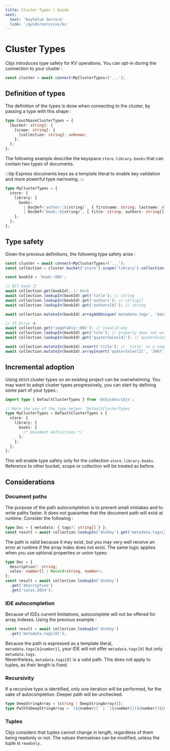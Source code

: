 ```yaml
---
title: Cluster Types | Guide
next:
  text: 'KeyValue Service'
  link: '/guide/services/kv'
---
```


# Cluster Types

Cbjs introduces type safety for KV operations. You can opt-in during the connection to your cluster :

```ts
const cluster = await connect<MyClusterTypes>('...');
```

## Definition of types

The definition of the types is done when connecting to the cluster, by passing a type with this shape :

```ts
type CouchbaseClusterTypes = {
  [bucket: string]: {
    [scope: string]: {
      [collection: string]: unknown;
    };
  };
};
```

The following example describe the keyspace `store.library.books` that can contain two types of documents.

:::tip
Express documents keys as a template literal to enable key validation and more powerful type narrowing.
:::

```ts
type MyClusterTypes = {
  store: {
    library: {
      books:
        | DocDef<`author::${string}`, { firstname: string; lastname: string; }>
        | DocDef<`book::${string}`, { title: string; authors: string[]; }>;
    };
  };
};
```

## Type safety

Given the previous definitions, the following type safety arise :

```ts
const cluster = await connect<MyClusterTypes>('...');
const collection = cluster.bucket('store').scope('library').collection('books');

const bookId = 'book::001';

// All Good 👌
await collection.get(bookId); // Book
await collection.lookupIn(bookId).get('title'); // string
await collection.lookupIn(bookId).get('authors'); // string[]
await collection.lookupIn(bookId).get('authors[0]'); // string

await collection.mutateIn(bookId).arrayAddUnique('metadata.tags', 'database');

// TS Error ❌
await collection.get('vegetable::001'); // invalid key
await collection.lookupIn(bookId).get('tite'); // property does not exist
await collection.lookupIn(bookId).get('quaterSales[4]'); // quaterSales is a tuple with 4 members maximum

await collection.mutateIn(bookId).insert('title'); // `title` is a required property, therefore it already exist
await collection.mutateIn(bookId).arrayInsert('quaterSales[2]', '3467'); // invalid value. `quaterSales` is a tuple of numbers
```

## Incremental adoption

Using strict cluster types on an existing project can be overwhelming.
You may want to adopt cluster types progressively, you can start by defining some part of your types :

```ts
import type { DefaultClusterTypes } from '@cbjsdev/cbjs';

// Note the use of the type helper `DefaultClusterTypes`
type MyClusterTypes = DefaultClusterTypes & {
  store: {
    library: {
      books: {
        /* Document definitions */
      };
    };
  };
};
```

This will enable type safety only for the collection `store.library.books`. Reference to other bucket, scope or collection will be treated as before.

## Considerations

### Document paths

The purpose of the path autocompletion is to prevent small mistakes and to write paths faster.
It does not guarantee that the document path will exist at runtime. Consider the following :

```ts
type Doc = { metadata: { tags?: string[] } };
const result = await collection.lookupIn('docKey').get('metadata.tags[2]');
```

The path is valid because it may exist, but you may very well receive an error at runtime if the array index does not exist.
The same logic applies when you use optional properties or union types:

```ts
type Doc = {
  description?: string;
  sales: number[] | Record<string, number>;
};
const result = await collection.lookupIn('docKey')
  .get('description')
  .get('sales.2024');
```

### IDE autocompletion

Because of IDEs current limitations, autocomplete will not be offered for array indexes. Using the previous example :

```ts
const result = await collection.lookupIn('docKey')
  .get('metadata.tags[0]');
```

Because the path is expressed as a template literal, `metadata.tags[${number}]`, your IDE will not offer `metadata.tags[0]` but only `metadata.tags`.  
Nevertheless, `metadata.tags[0]` is a valid path. This does not apply to tuples, as their length is fixed.

### Recursivity

If a recursive type is identified, only one iteration will be performed, for the sake of autocompletion.
Deeper path will be unchecked.

```ts
type DeepStringArray = (string | DeepStringArray)[];
type PathToDeepStringArray = `[${number}]` | `[${number}][${number}]${string}`;
```

### Tuples

Cbjs considers that tuples cannot change in length, regardless of them being readonly or not.
The values themselves can be modified, unless the tuple is `readonly`.
